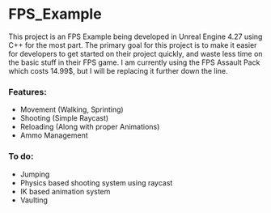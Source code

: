 # FPS_Example

This project is an FPS Example being developed in Unreal Engine 4.27 using C++ for the most part. The primary goal for this project is to make it easier for developers to get started on their project quickly, and waste less time on the basic stuff in their FPS game.
I am currently using the FPS Assault Pack which costs 14.99$, but I will be replacing it further down the line.

### Features:
 - Movement (Walking, Sprinting)
 - Shooting (Simple Raycast)
 - Reloading (Along with proper Animations)
 - Ammo Management

### To do:
 - Jumping
 - Physics based shooting system using raycast
 - IK based animation system
 - Vaulting
